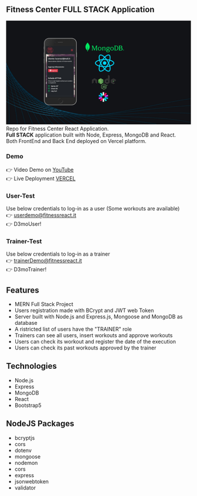 ## Fitness Center FULL STACK Application
<img src="https://github.com/Andrea-vicari/Fitness-Center/blob/master/Fitness_Porfolio_cover.jpg" width="800px">\
Repo for Fitness Center React Application.\
**Full STACK** application built with Node, Express, MongoDB and React.\
Both FrontEnd and Back End deployed on Vercel platform.

 ### Demo
 👉 Video Demo on <a href="https://youtu.be/Gjjc0ujPXWE?feature=shared" target="_blank" > YouTube</a>\
 👉 Live Deployment <a href="https://fitness-center-client.vercel.app/" target="_blank" > VERCEL</a>

### User-Test
Use below credentials to log-in as a user (Some workouts are available)\
👉 userdemo@fitnessreact.it\
👉 D3moUser!

### Trainer-Test
Use below credentials to log-in as a trainer\
👉 trainerDemo@fitnessreact.it\
👉 D3moTrainer!

## Features
* MERN Full Stack Project
* Users registration made with BCrypt and JWT web Token
* Server built with Node.js and Express.js, Mongoose and MongoDB as database
* A ristricted list of users have the "TRAINER" role
* Trainers can see all users, insert workouts and approve workouts
* Users can check its workout and register the date of the execution
* Users can check its past workouts approved by the trainer

## Technologies
* Node.js
* Express
* MongoDB
* React
* Bootstrap5

## NodeJS Packages
* bcryptjs
* cors
* dotenv
* mongoose
* nodemon
* cors
* express
* jsonwebtoken
* validator

